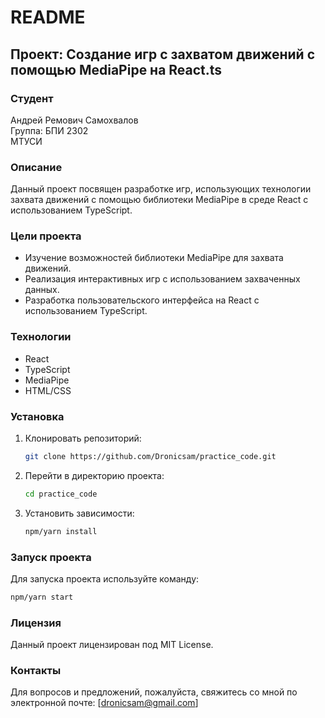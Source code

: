 # README

## Проект: Создание игр с захватом движений с помощью MediaPipe на React.ts

### Студент
Андрей Ремович Самохвалов  
Группа: БПИ 2302  
МТУСИ

### Описание
Данный проект посвящен разработке игр, использующих технологии захвата движений с помощью библиотеки MediaPipe в среде React с использованием TypeScript. 

### Цели проекта
- Изучение возможностей библиотеки MediaPipe для захвата движений.
- Реализация интерактивных игр с использованием захваченных данных.
- Разработка пользовательского интерфейса на React с использованием TypeScript.

### Технологии
- React
- TypeScript
- MediaPipe
- HTML/CSS

### Установка
1. Клонировать репозиторий:
   ```bash
   git clone https://github.com/Dronicsam/practice_code.git
   ```
2. Перейти в директорию проекта:
   ```bash
   cd practice_code
   ```
3. Установить зависимости:
   ```bash
   npm/yarn install
   ```

### Запуск проекта
Для запуска проекта используйте команду:
```bash
npm/yarn start
```

### Лицензия
Данный проект лицензирован под MIT License. 

### Контакты
Для вопросов и предложений, пожалуйста, свяжитесь со мной по электронной почте: [dronicsam@gmail.com]
